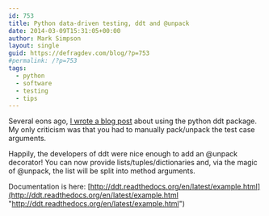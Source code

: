 ```yaml
---
id: 753
title: Python data-driven testing, ddt and @unpack
date: 2014-03-09T15:31:05+00:00
author: Mark Simpson
layout: single
guid: https://defragdev.com/blog/?p=753
#permalink: /?p=753
tags:
  - python
  - software
  - testing
  - tips
---
```

Several eons ago, [I wrote a blog post](https://defragdev.com/blog/?p=660) about using the python ddt package. My only criticism was that you had to manually pack/unpack the test case arguments. 

Happily, the developers of ddt were nice enough to add an @unpack decorator! You can now provide lists/tuples/dictionaries and, via the magic of @unpack, the list will be split into method arguments.

Documentation is here: [http://ddt.readthedocs.org/en/latest/example.html](http://ddt.readthedocs.org/en/latest/example.html "http://ddt.readthedocs.org/en/latest/example.html")